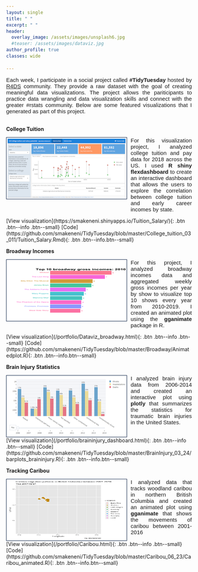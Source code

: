 ```yaml
---
layout: single
title: " "
excerpt: " "
header:
  overlay_image: /assets/images/unsplash6.jpg
  #teaser: /assets/images/dataviz.jpg
author_profile: true  
classes: wide 

--- 
```

<style>
  
 .myDiv{  
  text-align: justify;
  font-size: 15px;
  font-family: Arial, Helvetica, sans-serif; 
  overflow: hidden;
}

p.clear {
  clear: both;
}

ul {
  list-style-type: none;
  margin: 0;
  padding: 0;
  overflow: hidden;
  font-size: 15px;
  font-family: Arial, Helvetica, sans-serif;   
} 

li{
  font-size: 20px;
  font-family: Arial, Helvetica, sans-serif; 
 }
</style>   

<div class="myDiv">
  Each week, I participate in a social project called <strong>#TidyTuesday</strong> hosted by <a href="https://www.rfordatasci.com/">R4DS</a> community. They provide a raw dataset with the goal of creating meaningful data visualizations. The project allows the pariticipants to practice data wrangling and data visualization skills and connect with the greater #rstats community. Below are some featured visualizations that I generated as part of this project.</div>
&nbsp;

**College Tuition**      
<p>
<img src="/assets/images/Collegetuition.png" style="float:left;width:320px;height:160px;margin-right:10px;border:1px solid #021a40;padding:3px;background-color:sand;"> <div class="myDiv">For this visualization project, I analyzed college tuition and pay data for 2018 across the US. I used <strong>R shiny flexdashboard</strong> to create an interactive dashboard that allows the users to explore the correlation between college tuition and early career incomes by state.</div></p>  
<p class="clear"> </p>
[View visualization](https://smakeneni.shinyapps.io/Tuition_Salary/){: .btn .btn--info .btn--small}    [Code](https://github.com/smakeneni/TidyTuesday/blob/master/College_tuition_03_011/Tuition_Salary.Rmd){: .btn .btn--info.btn--small}

**Broadway Incomes**          
<p>
<img src="/assets/images/Broadway_teaser.gif" style="float:left;width:320px;height:160px;margin-right:10px;border:1px solid #021a40;padding:3px;background-color:sand;"> <div class="myDiv"> For this project, I analyzed broadway incomes data and aggregated weekly gross incomes per year by show to visualize top 10 shows every year from 2010-2019. I created an animated plot using the <strong>gganimate</strong> package in R.</div></p>
<p class="clear"></p>
[View visualization](/portfolio/Dataviz_broadway.html){: .btn .btn--info .btn--small}    [Code](https://github.com/smakeneni/TidyTuesday/blob/master/Broadway/Animatedplot.R){: .btn .btn--info.btn--small}

**Brain Injury Statistics**            
<p>
<img src="/assets/images/BrainInjury_teaser.png" style="float:left;width:320px;height:160px;margin-right:10px;border:1px solid #021a40;padding:3px;background-color:sand;"> <div class="myDiv"> I analyzed brain injury data from 2006-2014 and created an interactive plot using <strong>plotly</strong> that summarizes the statistics for traumatic brain injuries in the United States.</div></p>  
<p class="clear"></p>  
[View visualization](/portfolio/braininjury_dashboard.html){: .btn .btn--info .btn--small}    [Code](https://github.com/smakeneni/TidyTuesday/blob/master/BrainInjury_03_24/barplots_braininjury.R){: .btn .btn--info.btn--small}

**Tracking Caribou**
<p>
<img src="/assets/images/Caribou_migration.gif" style="float:left;width:320px;height:160px;margin-right:10px;border:1px solid #021a40;padding:3px;background-color:sand;"> <div class="myDiv"> I analyzed data that tracks woodland caribou in northern British Columbia and created an animated plot using <strong>gganimate</strong> that shows the movements of caribou between 2001-2016 </div></p>
<p class="clear"></p>
[View visualization](/portfolio/Caribou.html){: .btn .btn--info .btn--small}    [Code](https://github.com/smakeneni/TidyTuesday/blob/master/Caribou_06_23/Caribou_animated.R){: .btn .btn--info.btn--small}
